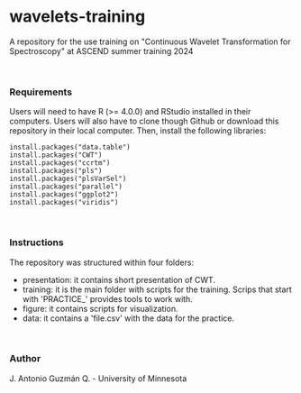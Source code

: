 # wavelets-training

A repository for the use training on "Continuous Wavelet Transformation for Spectroscopy"
at ASCEND summer training 2024

<br />

### Requirements 

Users will need to have R (>= 4.0.0) and RStudio installed in their computers. 
Users will also have to clone though Github or download this repository in their 
local computer. Then, install the following libraries:

```
install.packages("data.table")
install.packages("CWT")
install.packages("ccrtm")
install.packages("pls")
install.packages("plsVarSel")
install.packages("parallel")
install.packages("ggplot2")
install.packages("viridis")
```

<br />

### Instructions

The repository was structured within four folders:

* presentation: it contains short presentation of CWT.
* training: it is the main folder with scripts for the training. Scrips that start 
with 'PRACTICE_' provides tools to work with. 
* figure: it contains scripts for visualization.
* data: it contains a 'file.csv' with the data for the practice.

<br />

### Author

J. Antonio Guzmán Q. - University of Minnesota
